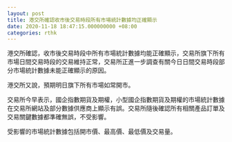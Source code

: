 ```yaml
---
layout: post
title: 港交所確認收市後交易時段所有市場統計數據均正確顯示
date: 2020-11-18 18:47:15.000000000 +08:00
categories: rthk
---
```


港交所確認，收市後交易時段中所有市場統計數據均能正確顯示，交易所旗下所有市場日間交易時段的交易維持正常，交易所正進一步調查有關今日日間交易時段部分市場統計數據未能正確顯示的原因。

港交所又說，預期明日旗下所有市場如常開市。

交易所今早表示，國企指數期貨及期權，小型國企指數期貨及期權的市場統計數據在交易所網站及部分數據供應商上顯示有誤。交易所隨後確認所有相關產品訂單及交易關鍵數據都準確無誤，不受影響。

受影響的市場統計數據包括開市價、最高價、最低價及交易量。
